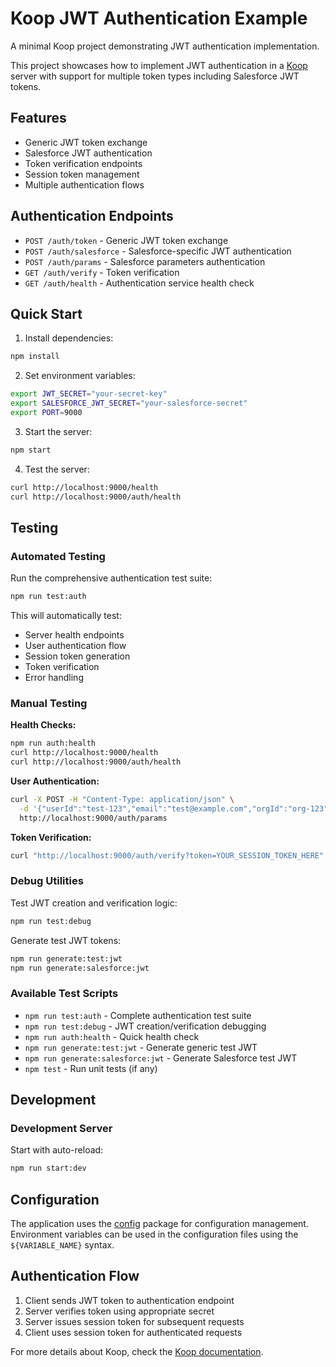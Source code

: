 # Koop JWT Authentication Example

A minimal Koop project demonstrating JWT authentication implementation.

This project showcases how to implement JWT authentication in a [Koop](https://koopjs.github.io/) server with support for multiple token types including Salesforce JWT tokens.

## Features

- Generic JWT token exchange
- Salesforce JWT authentication
- Token verification endpoints
- Session token management
- Multiple authentication flows

## Authentication Endpoints

- `POST /auth/token` - Generic JWT token exchange
- `POST /auth/salesforce` - Salesforce-specific JWT authentication  
- `POST /auth/params` - Salesforce parameters authentication
- `GET /auth/verify` - Token verification
- `GET /auth/health` - Authentication service health check

## Quick Start

1. Install dependencies:
```bash
npm install
```

2. Set environment variables:
```bash
export JWT_SECRET="your-secret-key"
export SALESFORCE_JWT_SECRET="your-salesforce-secret"
export PORT=9000
```

3. Start the server:
```bash
npm start
```

4. Test the server:
```bash
curl http://localhost:9000/health
curl http://localhost:9000/auth/health
```

## Testing

### Automated Testing

Run the comprehensive authentication test suite:
```bash
npm run test:auth
```

This will automatically test:
- Server health endpoints
- User authentication flow
- Session token generation
- Token verification
- Error handling

### Manual Testing

**Health Checks:**
```bash
npm run auth:health
curl http://localhost:9000/health
curl http://localhost:9000/auth/health
```

**User Authentication:**
```bash
curl -X POST -H "Content-Type: application/json" \
  -d '{"userId":"test-123","email":"test@example.com","orgId":"org-123","firstName":"Test","lastName":"User"}' \
  http://localhost:9000/auth/params
```

**Token Verification:**
```bash
curl "http://localhost:9000/auth/verify?token=YOUR_SESSION_TOKEN_HERE"
```

### Debug Utilities

Test JWT creation and verification logic:
```bash
npm run test:debug
```

Generate test JWT tokens:
```bash
npm run generate:test:jwt
npm run generate:salesforce:jwt
```

### Available Test Scripts

- `npm run test:auth` - Complete authentication test suite
- `npm run test:debug` - JWT creation/verification debugging
- `npm run auth:health` - Quick health check
- `npm run generate:test:jwt` - Generate generic test JWT
- `npm run generate:salesforce:jwt` - Generate Salesforce test JWT
- `npm test` - Run unit tests (if any)

## Development

### Development Server

Start with auto-reload:
```bash
npm run start:dev
```

## Configuration

The application uses the [config](https://www.npmjs.com/package/config) package for configuration management. Environment variables can be used in the configuration files using the `${VARIABLE_NAME}` syntax.

## Authentication Flow

1. Client sends JWT token to authentication endpoint
2. Server verifies token using appropriate secret
3. Server issues session token for subsequent requests
4. Client uses session token for authenticated requests

For more details about Koop, check the [Koop documentation](https://koopjs.github.io/docs/).
